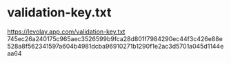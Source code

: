 # validation-key.txt
https://levolay.app.com/validation-key.txt  745ec26a240175c965aec3526599b9fca28d801f7984290ec44f3c426e88e528a8f562341597a604b4981dcba96910271b1290f1e2ac3d5701a045d1144eaa64
